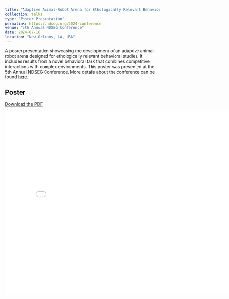 ```yaml
---
title: "Adaptive Animal-Robot Arena for Ethologically Relevant Behavioral Studies"
collection: talks
type: "Poster Presentation"
permalink: https://ndseg.org/2024-conference
venue: "5th Annual NDSEG Conference"
date: 2024-07-16
location: "New Orleans, LA, USA"
---
```

A poster presentation showcasing the development of an adaptive animal-robot arena designed for ethologically relevant behavioral studies. 
It includes results from a novel behavioral task that combines competitive interactions with complex environments. 
This poster was presented at the 5th Annual NDSEG Conference.  More details about the conference can be found [here](https://ndseg.org/2024-conference).

## Poster

[Download the PDF](/files/NDSEG_poster.pdf)

<embed src="/files/NDSEG_poster.pdf" width="800" height="600" type="application/pdf">

